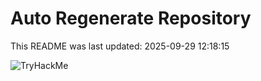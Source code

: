 # Auto Regenerate Repository

This README was last updated: 2025-09-29 12:18:15

 ![TryHackMe](https://tryhackme.com/badge/533634)